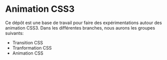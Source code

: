 # Animation CSS3

Ce dépôt est une base de travail pour faire des expérimentations autour des animation CSS3. Dans les différentes branches, nous aurons les groupes suivants: 

* Transition CSS
* Tranformation CSS
* Animation CSS

